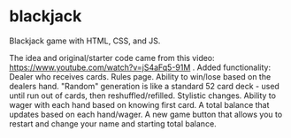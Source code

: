 # blackjack
Blackjack game with HTML, CSS, and JS. 

The idea and original/starter code came from this video: https://www.youtube.com/watch?v=jS4aFq5-91M . 
Added functionality: 
Dealer who receives cards.
Rules page.
Ability to win/lose based on the dealers hand.
"Random" generation is like a standard 52 card deck - used until run out of cards, then reshuffled/refilled. 
Stylistic changes.
Ability to wager with each hand based on knowing first card.
A total balance that updates based on each hand/wager.
A new game button that allows you to restart and change your name and starting total balance.
